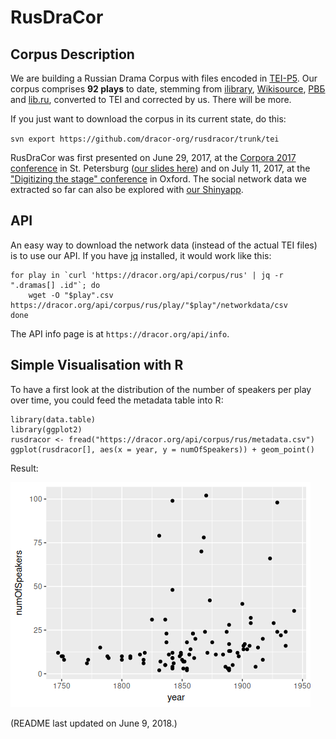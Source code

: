 # RusDraCor
## Corpus Description
We are building a Russian Drama Corpus with files encoded in
[TEI-P5](http://www.tei-c.org/Guidelines/P5/). Our corpus comprises
**92 plays** to date, stemming from [ilibrary](http://ilibrary.ru/),
[Wikisource](https://ru.wikisource.org/), [РВБ](http://rvb.ru/) and
[lib.ru](http://lib.ru/), converted to TEI and corrected by us. There
will be more.

If you just want to download the corpus in its current state, do this:

`svn export https://github.com/dracor-org/rusdracor/trunk/tei`

RusDraCor was first presented on June 29, 2017, at the [Corpora 2017
conference](https://events.spbu.ru/events/anons/corpora-2017/?lang=Eng) in St.
Petersburg ([our slides here](https://dlina.github.io/presentations/2017-spb/))
and on July 11, 2017, at the ["Digitizing the stage"
conference](https://digitizingthestage.wordpress.com/) in Oxford. The social
network data we extracted so far can also be explored with [our
Shinyapp](https://shiny.dracor.org/).

## API

An easy way to download the network data (instead of the actual TEI files) is
to use our API. If you have [jq](http://blog.librato.com/posts/jq-json)
installed, it would work like this:

```
for play in `curl 'https://dracor.org/api/corpus/rus' | jq -r ".dramas[] .id"`; do
    wget -O "$play".csv https://dracor.org/api/corpus/rus/play/"$play"/networkdata/csv
done
```

The API info page is at `https://dracor.org/api/info`.

## Simple Visualisation with R

To have a first look at the distribution of the number of speakers per play over
time, you could feed the metadata table into R:

```
library(data.table)
library(ggplot2)
rusdracor <- fread("https://dracor.org/api/corpus/rus/metadata.csv")
ggplot(rusdracor[], aes(x = year, y = numOfSpeakers)) + geom_point()
```

Result:

![number of speakers per play over time](numOfSpeakers.png)

(README last updated on June 9, 2018.)
